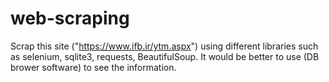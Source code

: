 # web-scraping
Scrap this site ("https://www.ifb.ir/ytm.aspx") using different libraries such as selenium, sqlite3, requests, BeautifulSoup.
It would be better to use (DB brower software) to see the information.